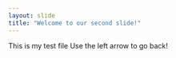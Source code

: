 ```yaml
---
layout: slide
title: "Welcome to our second slide!"
---
```

This is my test file
Use the left arrow to go back!
